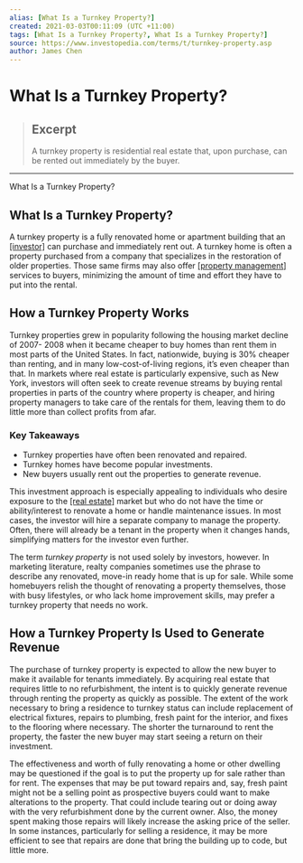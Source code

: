 ```yaml
---
alias: [What Is a Turnkey Property?]
created: 2021-03-03T00:11:09 (UTC +11:00)
tags: [What Is a Turnkey Property?, What Is a Turnkey Property?]
source: https://www.investopedia.com/terms/t/turnkey-property.asp
author: James Chen
---
```


# What Is a Turnkey Property?

> ## Excerpt
> A turnkey property is residential real estate that, upon purchase, can be rented out immediately by the buyer.

---

What Is a Turnkey Property?
## What Is a Turnkey Property?

A turnkey property is a fully renovated home or apartment building that an [[investor]](https://www.investopedia.com/terms/i/investor.asp) can purchase and immediately rent out. A turnkey home is often a property purchased from a company that specializes in the restoration of older properties. Those same firms may also offer [[property management]](https://www.investopedia.com/terms/p/property-management.asp) services to buyers, minimizing the amount of time and effort they have to put into the rental.

## How a Turnkey Property Works

Turnkey properties grew in popularity following the housing market decline of 2007- 2008 when it became cheaper to buy homes than rent them in most parts of the United States. In fact, nationwide, buying is 30% cheaper than renting, and in many low-cost-of-living regions, it’s even cheaper than that. In markets where real estate is particularly expensive, such as New York, investors will often seek to create revenue streams by buying rental properties in parts of the country where property is cheaper, and hiring property managers to take care of the rentals for them, leaving them to do little more than collect profits from afar.

### Key Takeaways

-   Turnkey properties have often been renovated and repaired.
-   Turnkey homes have become popular investments.
-   New buyers usually rent out the properties to generate revenue.

This investment approach is especially appealing to individuals who desire exposure to the [[real estate]](https://www.investopedia.com/terms/r/realestate.asp) market but who do not have the time or ability/interest to renovate a home or handle maintenance issues. In most cases, the investor will hire a separate company to manage the property. Often, there will already be a tenant in the property when it changes hands, simplifying matters for the investor even further.

The term _turnkey property_ is not used solely by investors, however. In marketing literature, realty companies sometimes use the phrase to describe any renovated, move-in ready home that is up for sale. While some homebuyers relish the thought of renovating a property themselves, those with busy lifestyles, or who lack home improvement skills, may prefer a turnkey property that needs no work.

## How a Turnkey Property Is Used to Generate Revenue

The purchase of turnkey property is expected to allow the new buyer to make it available for tenants immediately. By acquiring real estate that requires little to no refurbishment, the intent is to quickly generate revenue through renting the property as quickly as possible. The extent of the work necessary to bring a residence to turnkey status can include replacement of electrical fixtures, repairs to plumbing, fresh paint for the interior, and fixes to the flooring where necessary. The shorter the turnaround to rent the property, the faster the new buyer may start seeing a return on their investment.

The effectiveness and worth of fully renovating a home or other dwelling may be questioned if the goal is to put the property up for sale rather than for rent. The expenses that may be put toward repairs and, say, fresh paint might not be a selling point as prospective buyers could want to make alterations to the property. That could include tearing out or doing away with the very refurbishment done by the current owner. Also, the money spent making those repairs will likely increase the asking price of the seller. In some instances, particularly for selling a residence, it may be more efficient to see that repairs are done that bring the building up to code, but little more.
